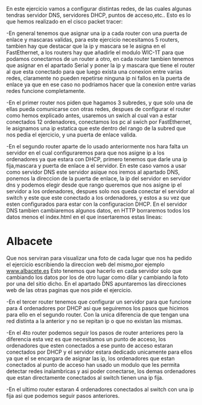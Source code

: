 En este ejercicio vamos a configurar distintas redes, de las cuales algunas tendras servidor DNS, servidores DHCP, puntos de acceso,etc.. Esto es lo que hemos realizado en el cisco packet tracer:

-En general tenemos que asignar una ip a cada router con una puerta de enlace y mascaras validas, para este ejercicio necesitamos 5 routers, tambien hay que destacar que la ip y mascara se le asigna en el FastEthernet, a los routers hay que añadirle el modulo WIC-1T para que podamos conectarnos de un router a otro, en cada router tambien tenemos que asignar en el apartado Serial y poner la ip y mascara que tiene el router al que esta conectado para que luego exista una conexion entre varias redes, claramente no pueden repetirse ninguna ip ni fallos en la puerta de enlace ya que en ese caso no podriamos hacer que la conexion entre varias redes funcione completamente.

-En el primer router nos piden que hagamos 3 subredes, y que solo una de ellas pueda comunicarse con otras redes, despues de configurar el router como hemos explicado antes, usaremos un swich al cual van a estar conectados 12 ordenadores, conectamos los pc al swich por FastEthernet, le asignamos una ip estatica que este dentro del rango de la subred que nos pedia el ejercicio, y una puerta de enlace valida.

-En el segundo router aparte de lo usado anteriormente nos hara falta un servidor en el cual configuraremos para que nos asigne ip a los ordenadores ya que estara con DHCP, primero tenemos que darle una ip fija,mascara y puerta de enlace a el servidor. En este caso vamos a usar como servidor DNS este servidor asique nos iremos al apartado DNS, ponemos la direccion de la puerta de enlace, la ip del servidor en servidor dns y podemos elegir desde que rango queremos que nos asigne ip el servidor a los ordenadores, despues solo nos queda conectar el servidor al switch y este que este conectado a los ordenadores, y estos a su vez que esten configurados para estar con la configuracion DHCP. En el servidor DNS tambien cambiaremos algunos datos, en HTTP borraremos todos los datos menos el index.html en el que insertaremos estas lineas:

<h1>Albacete</h1>


Que nos serviran para visualizar una foto de cada lugar que nos ha pedido el ejercicio escribiendo la direccion web del mismo,por ejemplo www.albacete.es Esto tenemos que hacerlo en cada servidor solo que cambiando los datos por los de otro lugar como dilar y cambiando la foto por una del sitio dicho. En el apartado DNS apuntaremos las direcciones web de las otras paginas que nos pide el ejercicio.

-En el tercer router tenemos que configurar un servidor para que funcione para 4 ordenadores por DHCP asi que seguiremos los pasos que hicimos para ello en el segundo router. Con la unica diferencia de que tengan una red distinta a la anterior y no se repitan ip o que no existan las mismas.

-En el 4to router podemos seguir los pasos de router anteriores pero la diferencia esta vez es que necesitamos un punto de acceso, los ordenadores que esten conectados a ese punto de acceso estaran conectados por DHCP y el servidor estara dedicado unicamente para ellos ya que el se encargara de asignar las ip, los ordenadores que estan conectados al punto de acceso han usado un modulo que les permita detectar redes inalambricas y asi poder conectarse, los demas ordenadores que estan directamente conectados al switch tienen una ip fija.

-En el ultimo router estaran 4 ordenadores conectados al switch con una ip fija asi que podemos seguir pasos anteriores.
